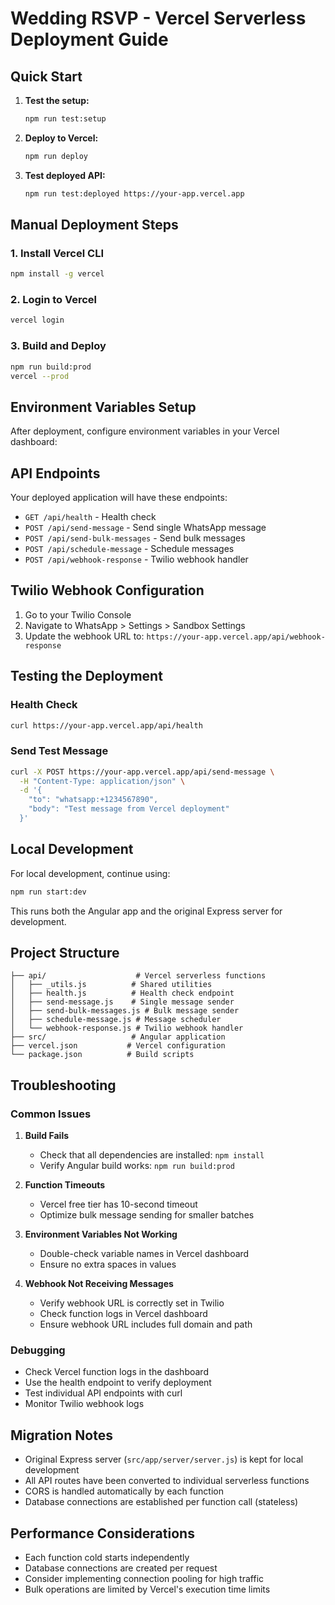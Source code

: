 # Wedding RSVP - Vercel Serverless Deployment Guide

## Quick Start

1. **Test the setup:**

   ```bash
   npm run test:setup
   ```

2. **Deploy to Vercel:**

   ```bash
   npm run deploy
   ```

3. **Test deployed API:**
   ```bash
   npm run test:deployed https://your-app.vercel.app
   ```

## Manual Deployment Steps

### 1. Install Vercel CLI

```bash
npm install -g vercel
```

### 2. Login to Vercel

```bash
vercel login
```

### 3. Build and Deploy

```bash
npm run build:prod
vercel --prod
```

## Environment Variables Setup

After deployment, configure environment variables in your Vercel dashboard:

## API Endpoints

Your deployed application will have these endpoints:

- `GET /api/health` - Health check
- `POST /api/send-message` - Send single WhatsApp message
- `POST /api/send-bulk-messages` - Send bulk messages
- `POST /api/schedule-message` - Schedule messages
- `POST /api/webhook-response` - Twilio webhook handler

## Twilio Webhook Configuration

1. Go to your Twilio Console
2. Navigate to WhatsApp > Settings > Sandbox Settings
3. Update the webhook URL to: `https://your-app.vercel.app/api/webhook-response`

## Testing the Deployment

### Health Check

```bash
curl https://your-app.vercel.app/api/health
```

### Send Test Message

```bash
curl -X POST https://your-app.vercel.app/api/send-message \
  -H "Content-Type: application/json" \
  -d '{
    "to": "whatsapp:+1234567890",
    "body": "Test message from Vercel deployment"
  }'
```

## Local Development

For local development, continue using:

```bash
npm run start:dev
```

This runs both the Angular app and the original Express server for development.

## Project Structure

```
├── api/                    # Vercel serverless functions
│   ├── _utils.js          # Shared utilities
│   ├── health.js          # Health check endpoint
│   ├── send-message.js    # Single message sender
│   ├── send-bulk-messages.js # Bulk message sender
│   ├── schedule-message.js # Message scheduler
│   └── webhook-response.js # Twilio webhook handler
├── src/                   # Angular application
├── vercel.json           # Vercel configuration
└── package.json          # Build scripts
```

## Troubleshooting

### Common Issues

1. **Build Fails**

   - Check that all dependencies are installed: `npm install`
   - Verify Angular build works: `npm run build:prod`

2. **Function Timeouts**

   - Vercel free tier has 10-second timeout
   - Optimize bulk message sending for smaller batches

3. **Environment Variables Not Working**

   - Double-check variable names in Vercel dashboard
   - Ensure no extra spaces in values

4. **Webhook Not Receiving Messages**
   - Verify webhook URL is correctly set in Twilio
   - Check function logs in Vercel dashboard
   - Ensure webhook URL includes full domain and path

### Debugging

- Check Vercel function logs in the dashboard
- Use the health endpoint to verify deployment
- Test individual API endpoints with curl
- Monitor Twilio webhook logs

## Migration Notes

- Original Express server (`src/app/server/server.js`) is kept for local development
- All API routes have been converted to individual serverless functions
- CORS is handled automatically by each function
- Database connections are established per function call (stateless)

## Performance Considerations

- Each function cold starts independently
- Database connections are created per request
- Consider implementing connection pooling for high traffic
- Bulk operations are limited by Vercel's execution time limits
